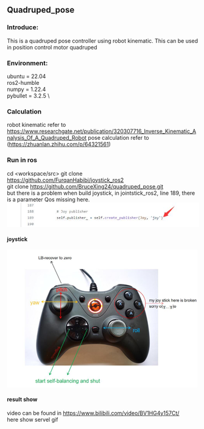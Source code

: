 ## Quadruped_pose

### Introduce:
This is a quadruped pose controller using robot kinematic. This can be used in position control motor quadruped

### Environment:
ubuntu = 22.04 \
ros2-humble \
numpy = 1.22.4 \
pybullet = 3.2.5 \

### Calculation 
robot kinematic refer to https://www.researchgate.net/publication/320307716_Inverse_Kinematic_Analysis_Of_A_Quadruped_Robot
pose calculation refer to (https://zhuanlan.zhihu.com/p/64321561)


### Run in ros
cd <workspace/src>
git clone https://github.com/FurqanHabibi/joystick_ros2 \
git clone https://github.com/BruceXing24/quadruped_pose.git \
but there is a problem when build joystick, in jointstick_ros2, line 189, there is a parameter Qos missing here.
![avatar](https://github.com/BruceXing24/quadruped_pose/blob/master/media/1.jpg)

  #### joystick
  <img src="https://github.com/BruceXing24/quadruped_pose/blob/master/media/joysticker.jpg" width="500px">
  
  #### result show
  video can be found in https://www.bilibili.com/video/BV1HG4y157Ct/ \
  here show servel gif 

